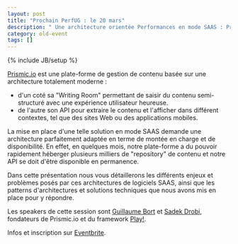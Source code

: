 ```yaml
---
layout: post
title: "Prochain PerfUG : le 20 mars"
description: " Une architecture orientée Performances en mode SAAS : Prismic.io "
category: old-event
tags: []
---
```

{% include JB/setup %}

[Prismic.io](https://prismic.io/) est une plate-forme de gestion de contenu basée sur une architecture totalement moderne :
<!-- more -->

* d'un coté sa "Writing Room" permettant de saisir du contenu semi-structuré avec une expérience utilisateur heureuse.
* de l'autre son API pour extraire le contenu et l'afficher dans différent contextes, tel que des sites Web ou des applications mobiles.

La mise en place d'une telle solution en mode SAAS demande une architecture parfaitement adaptée en terme de montée en charge et de disponibilité. En effet, en quelques mois, notre plate-forme a du pouvoir rapidement héberger plusieurs milliers de "repository" de contenu et notre API se doit d'être disponible en permanence.

Dans cette présentation nous vous détaillerons les différents enjeux et problèmes posés par ces architectures de logiciels SAAS, ainsi que les patterns d'architectures et solutions techniques que nous avons mis en place pour y répondre.

Les speakers de cette session sont [Guillaume Bort](https://twitter.com/guillaumebort) et [Sadek Drobi](https://twitter.com/Sadache), fondateurs de Prismic.io et du framework [Play!](http://www.playframework.com/).

Infos et inscription sur [Eventbrite](http://www.eventbrite.com/e/billets-perfug-une-architecture-orientee-performances-en-mode-saas-prismicio-10832756065?aff=sitePerfug).
